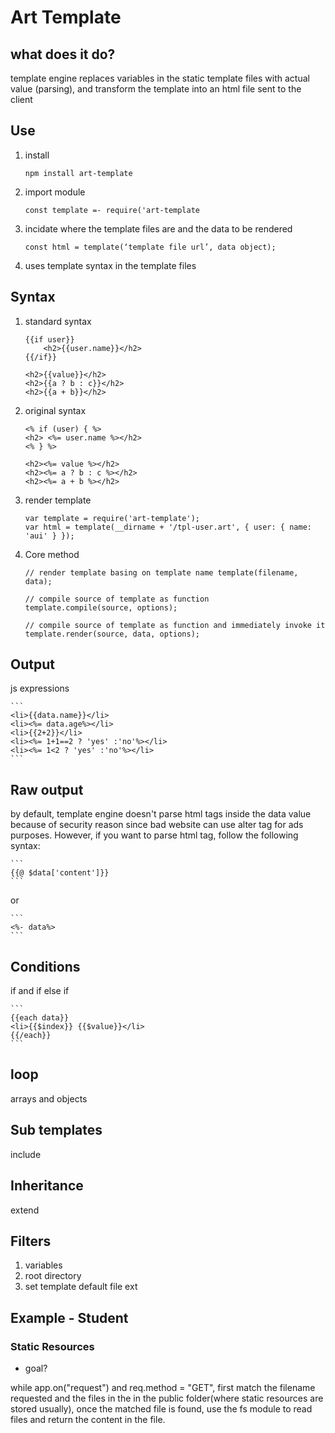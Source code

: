 # Art Template

## what does it do?

template engine replaces variables in the static template files with actual value (parsing), and transform the template into an html file sent to the client

## Use

1. install

   ```dotnetcli
   npm install art-template
   ```

2. import module

   ```dotnetcli
   const template =- require('art-template
   ```

3. incidate where the template files are and the data to be rendered

   ```dotnetcli
   const html = template(‘template file url’, data object);
   ```

4. uses template syntax in the template files

## Syntax

1. standard syntax

   ```dotnetcli
   {{if user}}
       <h2>{{user.name}}</h2>
   {{/if}}
   ```

   ```dotnetcli
   <h2>{{value}}</h2>
   <h2>{{a ? b : c}}</h2>
   <h2>{{a + b}}</h2>
   ```

2. original syntax

   ```dotnetcli
   <% if (user) { %>
   <h2> <%= user.name %></h2>
   <% } %>
   ```

   ```dotnetcli
   <h2><%= value %></h2>
   <h2><%= a ? b : c %></h2>
   <h2><%= a + b %></h2>
   ```

3. render template

   ```dotnetcli
   var template = require('art-template');
   var html = template(__dirname + '/tpl-user.art', { user: { name: 'aui' } });
   ```

4. Core method

   ```dotnetcli
   // render template basing on template name template(filename, data);

   // compile source of template as function
   template.compile(source, options);

   // compile source of template as function and immediately invoke it
   template.render(source, data, options);
   ```

## Output

js expressions

    ```
    <li>{{data.name}}</li>
    <li><%= data.age%></li>
    <li>{{2+2}}</li>
    <li><%= 1+1==2 ? 'yes' :'no'%></li>
    <li><%= 1<2 ? 'yes' :'no'%></li>
    ```

## Raw output

by default, template engine doesn't parse html tags inside the data value because of security reason since bad website can use alter tag for ads purposes. However, if you want to parse html tag, follow the following syntax:

    ```
    {{@ $data['content']}}
    ```

or

    ```
    <%- data%>
    ```

## Conditions

if and if else if

    ```
    {{each data}}
    <li>{{$index}} {{$value}}</li>
    {{/each}}
    ```

## loop

arrays and objects

## Sub templates

include

## Inheritance

extend

## Filters

1. variables
2. root directory
3. set template default file ext

## Example - Student

### Static Resources

- goal?

while app.on("request") and req.method = "GET", first match the filename requested and the files in the in the public folder(where static resources are stored usually), once the matched file is found, use the fs module to read files and return the content in the file.
